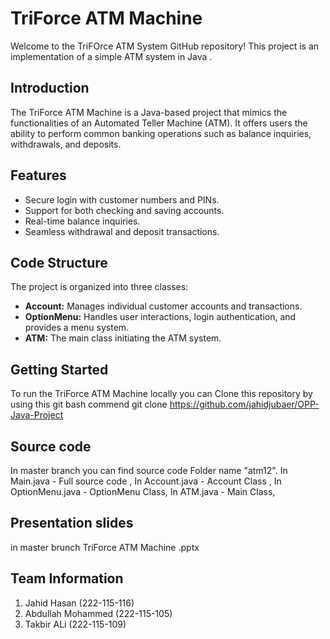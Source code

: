 # TriForce ATM Machine

Welcome to the TriFOrce ATM System GitHub repository! This project is an implementation of a simple ATM system in Java .

## Introduction

The TriForce ATM Machine is a Java-based project that mimics the functionalities of an Automated Teller Machine (ATM).
It offers users the ability to perform common banking operations such as  balance inquiries, withdrawals, and deposits.

## Features

- Secure login with customer numbers and PINs.
- Support for both checking and saving accounts.
- Real-time balance inquiries.
- Seamless withdrawal and deposit transactions.

## Code Structure

The project is organized into three classes:

- **Account:** Manages individual customer accounts and transactions.
- **OptionMenu:** Handles user interactions, login authentication, and provides a menu system.
- **ATM:** The main class initiating the ATM system.

## Getting Started

To run the TriForce ATM Machine locally 
you can Clone this repository by using this git bash commend 
git clone https://github.com/jahidjubaer/OPP-Java-Project

## Source code 

In master branch you can find source code Folder name "atm12".
In Main.java - Full source code ,
In Account.java - Account Class ,
In OptionMenu.java - OptionMenu Class,
In ATM.java - Main Class, 

## Presentation slides 

in master brunch 
TriForce ATM Machine .pptx

## Team Information 

1. Jahid Hasan (222-115-116)
2. Abdullah Mohammed (222-115-105)
3. Takbir ALi (222-115-109)
